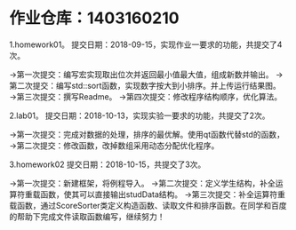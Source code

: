 
# 作业仓库：1403160210
1.homework01。 提交日期：2018-09-15，实现作业一要求的功能，共提交了4次。<br>

→第一次提交：编写宏实现取出位次并返回最小值最大值，组成新数并输出。
→第二次提交：编写std::sort函数，实现数字按大到小排序。并上传运行结果图。
→第三次提交：撰写Readme。
→第四次提交：修改程序结构顺序，优化算法。<br>


2.lab01。 提交日期：2018-10-13，实现实验一要求的功能，共提交了2次。<br>

→第一次提交：完成对数据的处理，排序的最优解。使用qt函数代替std的函数，
→第二次提交：修改函数，改掉数组采用动态分配优化程序。

3.homework02 提交日期：2018-10-15，共提交了3次。

→第一次提交：新建框架，将例程导入。
→第二次提交：定义学生结构，补全运算符重载函数，使其可以直接输出studData结构。
→第三次提交：补全运算符重载函数，通过ScoreSorter类定义构造函数、读取文件和排序函数。在同学和百度的帮助下完成文件读取函数编写，继续努力！



